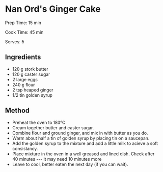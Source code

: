 # Nan Ord's Ginger Cake

Prep Time: 15 min

Cook Time: 45 min

Serves: 5

## Ingredients

- 120 g stork butter
- 120 g caster sugar
- 2 large eggs
- 240 g flour
- 2 tsp heaped ginger
- 1/2 tin golden syrup

## Method

- Preheat the oven to 180°C
- Cream together butter and caster sugar.
- Combine flour and ground ginger, and mix in with butter as you do.
- Warm about half a tin of golden syrup by placing tin on a saucepan.
- Add the golden syrup to the mixture and add a little milk to acieve a soft consistancy.
- Place mixture in the oven in a well greased and lined dish. Check after 40 minutes --- it may need 10 minutes more
- Leave to cool, better eaten the next day (if you can wait).

